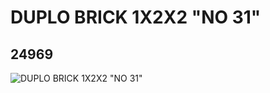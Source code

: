 # DUPLO BRICK 1X2X2 "NO 31"
## 24969
![DUPLO BRICK 1X2X2 "NO 31"](https://lc-www-live-s.legocdn.com/media/bricks/5/2/6136451.jpg)
